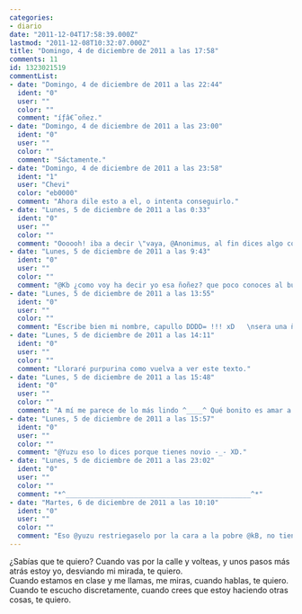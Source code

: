 ```yaml
---
categories:
- diario
date: "2011-12-04T17:58:39.000Z"
lastmod: "2011-12-08T10:32:07.000Z"
title: "Domingo, 4 de diciembre de 2011 a las 17:58"
comments: 11
id: 1323021519
commentList:
- date: "Domingo, 4 de diciembre de 2011 a las 22:44"
  ident: "0"
  user: ""
  color: ""
  comment: "íƒâ€˜oñez."
- date: "Domingo, 4 de diciembre de 2011 a las 23:00"
  ident: "0"
  user: ""
  color: ""
  comment: "Sáctamente."
- date: "Domingo, 4 de diciembre de 2011 a las 23:58"
  ident: "1"
  user: "Chevi"
  color: "eb0000"
  comment: "Ahora dile esto a el, o intenta conseguirlo."
- date: "Lunes, 5 de diciembre de 2011 a las 0:33"
  ident: "0"
  user: ""
  color: ""
  comment: "Oooooh! iba a decir \"vaya, @Anonimus, al fin dices algo con un poco de sentido\" pero he visto que no es Anonimus...  \nxDDDDDDDDDDDDDDDDDDDDD"
- date: "Lunes, 5 de diciembre de 2011 a las 9:43"
  ident: "0"
  user: ""
  color: ""
  comment: "@Kb ¿como voy ha decir yo esa ñoñez? que poco conoces al bueno de anonimus, podrías aprender un poco de @johan."
- date: "Lunes, 5 de diciembre de 2011 a las 13:55"
  ident: "0"
  user: ""
  color: ""
  comment: "Escribe bien mi nombre, capullo DDDD= !!! xD   \nsera una ñoñez pero al menos tiene sentido .-."
- date: "Lunes, 5 de diciembre de 2011 a las 14:11"
  ident: "0"
  user: ""
  color: ""
  comment: "Lloraré purpurina como vuelva a ver este texto."
- date: "Lunes, 5 de diciembre de 2011 a las 15:48"
  ident: "0"
  user: ""
  color: ""
  comment: "A mí me parece de lo más lindo ^____^ Qué bonito es amar a alguien ^_____^"
- date: "Lunes, 5 de diciembre de 2011 a las 15:57"
  ident: "0"
  user: ""
  color: ""
  comment: "@Yuzu eso lo dices porque tienes novio -_- XD."
- date: "Lunes, 5 de diciembre de 2011 a las 23:02"
  ident: "0"
  user: ""
  color: ""
  comment: "*^______________________________________________^*"
- date: "Martes, 6 de diciembre de 2011 a las 10:10"
  ident: "0"
  user: ""
  color: ""
  comment: "Eso @yuzu restriegaselo por la cara a la pobre @kB, no tiene bastante con que en su pueblo le llamen loca de los gatos."
---
```


¿Sabías que te quiero? Cuando vas por la calle y volteas, y unos pasos más atrás estoy yo, desviando mi mirada, te quiero.  
Cuando estamos en clase y me llamas, me miras, cuando hablas, te quiero.   
Cuando te escucho discretamente, cuando crees que estoy haciendo otras cosas, te quiero.